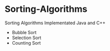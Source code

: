 # Sorting-Algorithms

Sorting Algorithms Implementated Java and C++ 
- Bubble Sort
- Selection Sort
- Counting Sort
